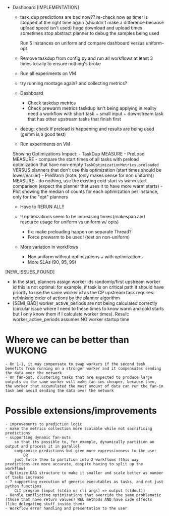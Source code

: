 - Dashboard
    [IMPLEMENTATION]
    - task_dup
        predictions are bad now??
            re-check now as timer is stopped at the right time again (shouldn't make a difference because upload speed isn't used)
            huge download and upload times sometimes
                stop abstract planner to debug the samples being used
        
        Run 5 instances on uniform and compare dashboard versus uniform-opt


    - Remove taskdup from config.py and run all workflows at least 3 times locally to ensure nothing's broke
    - Run all experiments on VM

    - try running montage again? and collecting metrics?

    - Dashboard
        - Check taskdup metrics
        - Check prewarm metrics
            taskdup isn't being applying in reality
            need a workflow with short task + small input + downstream task that has other upstream tasks that finish first
    - debug: check if preload is happening and results are being used (gemm is a good test)
    - Run experiments on VM

    Showing Optimizations Impact:
        - TaskDup
            MEASURE
        - PreLoad
            MEASURE
            - compare the start times of all tasks with preload optimization that have non-empty `TaskOptimizationMetrics.preloaded` VERSUS planners that don't use this optimization (start times should be lower/earlier)
        - PreWarm (note: (only makes sense for non uniform))
            MEASURE
            - do nothing, use the existing cold start vs warm start comparison (expect the planner that uses it to have more warm starts)
        - Plot showing the median of counts for each optimization per instance, only for the "opt" planners

    - Have to RERUN ALL!!
    - !! optimizations seem to be increasing times (makespan and resource usage for uniform vs uniform w/ opts)
        - fix: make preloading happen on separate Thread?
        - Force prewarm to be used! (test on non-uniform)
    
    - More variation in workflows
        - Non uniform without optimizations + with optimizations
        - More SLAs (90, 95, 99)

[NEW_ISSUES_FOUND]
- In the start, planners assign worker ids randomly/first upstream worker id
    this is not optimal: for example, if task is on critical path it should have priority to use the same worker id as the CP upstream task
    requires: rethinking order of actions by the planner algorithm
- [SEMI_BAD] worker_active_periods are not being calculated correctly (circular issue where I need to these times to know warm and cold starts but I only know them if I calculate worker times). Result: worker_active_periods assumes NO worker startup time

# Where we can be better than WUKONG
    - On 1-1, it may compensate to swap workers if the second task benefits from running on a stronger worker and it compensates sending the data over the network
    - On fan-out, clustering tasks that are expected to produce large outputs on the same worker will make fan-ins cheaper, because then, the worker that accumulated the most amount of data can run the fan-in task and avoid sending the data over the network

# Possible extensions/improvements
    - improvements to prediction logic
    - make the metrics collection more scalable while not sacrificing predictions
    - supporting dynamic fan-outs
        so that its possible to, for example, dynamically partition an output and process it in parallel
        compromise predictions but give more expressiveness to the user 
            OR
        just force them to partition into 2 workflows (this way predictions are more accurate, despite having to split up the workflow)
    - Optimize DAG structure to make it smaller and scale better as number of tasks increase
    - ? supporting execution of generic executables as tasks, and not just python functions
        CLI program (input (stdin or cli args) => output (stdout))
    - Handle conflicting optimizations that override the same problematic (those that have return values) WEL methods AND have side effects (like delegating stuff inside them)
    - Workflow error handling and presentation to the user